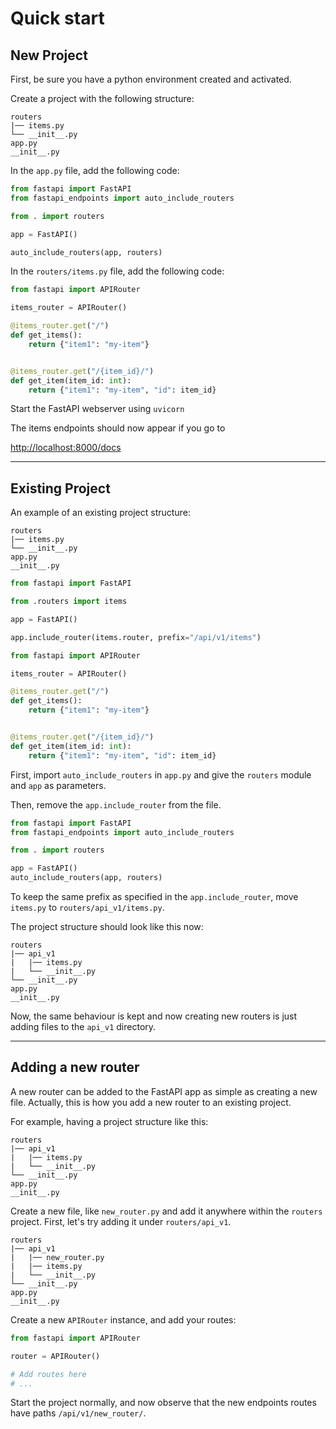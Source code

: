 # Quick start

## New Project

First, be sure you have a python environment created and activated.

Create a project with the following structure:
```
routers
|── items.py
└── __init__.py
app.py
__init__.py
```

In the `app.py` file, add the following code:

```py
from fastapi import FastAPI
from fastapi_endpoints import auto_include_routers

from . import routers

app = FastAPI()

auto_include_routers(app, routers)
```

In the `routers/items.py` file, add the following code:

```py
from fastapi import APIRouter

items_router = APIRouter()

@items_router.get("/")
def get_items():
    return {"item1": "my-item"}


@items_router.get("/{item_id}/")
def get_item(item_id: int):
    return {"item1": "my-item", "id": item_id}
```

Start the FastAPI webserver using `uvicorn`

The items endpoints should now appear if you go to 

[http://localhost:8000/docs](http://localhost:8000/docs)

---

## Existing Project

An example of an existing project structure:

```
routers
|── items.py
└── __init__.py
app.py
__init__.py
```

```py title="app.py"
from fastapi import FastAPI

from .routers import items

app = FastAPI()

app.include_router(items.router, prefix="/api/v1/items")
```

```py title="routers/items.py"
from fastapi import APIRouter

items_router = APIRouter()

@items_router.get("/")
def get_items():
    return {"item1": "my-item"}


@items_router.get("/{item_id}/")
def get_item(item_id: int):
    return {"item1": "my-item", "id": item_id}
```

First, import `auto_include_routers` in `app.py` and give the `routers` module and `app` as parameters. 

Then, remove the `app.include_router` from the file.

```py title="app.py" hl_lines="2 7"
from fastapi import FastAPI
from fastapi_endpoints import auto_include_routers

from . import routers

app = FastAPI()
auto_include_routers(app, routers)
```

To keep the same prefix as specified in the `app.include_router`, move `items.py` to `routers/api_v1/items.py`.

The project structure should look like this now:

``` hl_lines="2 3 4"
routers
|── api_v1
|   |── items.py
|   └── __init__.py
└── __init__.py
app.py
__init__.py
```

Now, the same behaviour is kept and now creating new routers is just adding files to the `api_v1` directory.

---

## Adding a new router

A new router can be added to the FastAPI app as simple as creating a new file. Actually, this is how you add 
a new router to an existing project.

For example, having a project structure like this: 

```
routers
|── api_v1
|   |── items.py
|   └── __init__.py
└── __init__.py
app.py
__init__.py
```

Create a new file, like `new_router.py` and add it anywhere within the `routers` project. First, let's try
adding it under `routers/api_v1`.

``` hl_lines="3"
routers 
|── api_v1
|   |── new_router.py
|   |── items.py
|   └── __init__.py
└── __init__.py
app.py
__init__.py
```

Create a new `APIRouter` instance, and add your routes:

```py title="routers/api_v1/new_router.py"
from fastapi import APIRouter

router = APIRouter()

# Add routes here
# ...
```

Start the project normally, and now observe that the new endpoints routes have paths `/api/v1/new_router/`.
